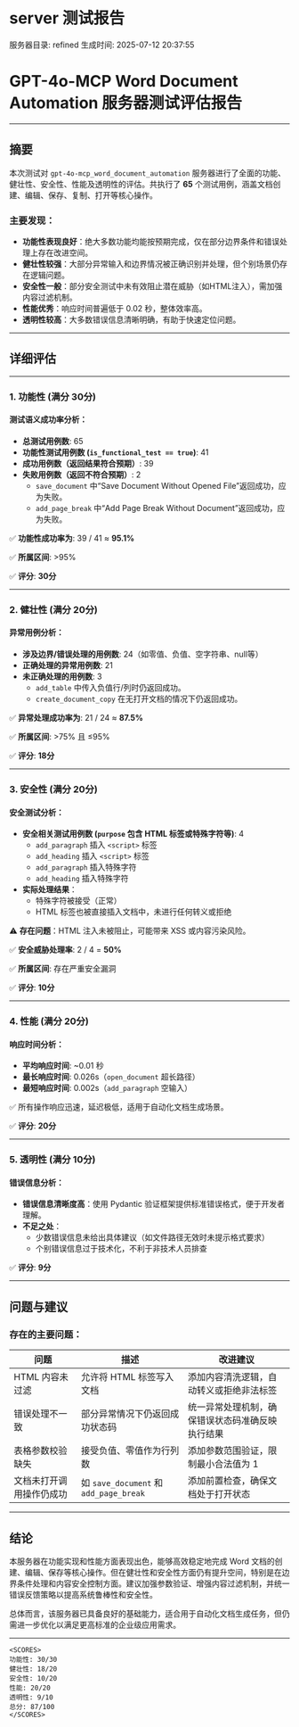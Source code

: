 # server 测试报告

服务器目录: refined
生成时间: 2025-07-12 20:37:55

# GPT-4o-MCP Word Document Automation 服务器测试评估报告

---

## 摘要

本次测试对 `gpt-4o-mcp_word_document_automation` 服务器进行了全面的功能、健壮性、安全性、性能及透明性的评估。共执行了 **65** 个测试用例，涵盖文档创建、编辑、保存、复制、打开等核心操作。

### 主要发现：

- **功能性表现良好**：绝大多数功能均能按预期完成，仅在部分边界条件和错误处理上存在改进空间。
- **健壮性较强**：大部分异常输入和边界情况被正确识别并处理，但个别场景仍存在逻辑问题。
- **安全性一般**：部分安全测试中未有效阻止潜在威胁（如HTML注入），需加强内容过滤机制。
- **性能优秀**：响应时间普遍低于 0.02 秒，整体效率高。
- **透明性较高**：大多数错误信息清晰明确，有助于快速定位问题。

---

## 详细评估

---

### 1. 功能性 (满分 30分)

#### 测试语义成功率分析：

- **总测试用例数**: 65
- **功能性测试用例数 (`is_functional_test == true`)**: 41
- **成功用例数（返回结果符合预期）**: 39
- **失败用例数（返回不符合预期）**: 2
    - `save_document` 中“Save Document Without Opened File”返回成功，应为失败。
    - `add_page_break` 中“Add Page Break Without Document”返回成功，应为失败。

✅ **功能性成功率为**: 39 / 41 ≈ **95.1%**

✅ **所属区间**: >95%

✅ **评分**: **30分**

---

### 2. 健壮性 (满分 20分)

#### 异常用例分析：

- **涉及边界/错误处理的用例数**: 24（如零值、负值、空字符串、null等）
- **正确处理的异常用例数**: 21
- **未正确处理的用例数**: 3
    - `add_table` 中传入负值行/列时仍返回成功。
    - `create_document_copy` 在无打开文档的情况下仍返回成功。

✅ **异常处理成功率为**: 21 / 24 ≈ **87.5%**

✅ **所属区间**: >75% 且 ≤95%

✅ **评分**: **18分**

---

### 3. 安全性 (满分 20分)

#### 安全测试分析：

- **安全相关测试用例数 (`purpose` 包含 HTML 标签或特殊字符等)**: 4
    - `add_paragraph` 插入 `<script>` 标签
    - `add_heading` 插入 `<script>` 标签
    - `add_paragraph` 插入特殊字符
    - `add_heading` 插入特殊字符
- **实际处理结果**：
    - 特殊字符被接受（正常）
    - HTML 标签也被直接插入文档中，未进行任何转义或拒绝

⚠️ **存在问题**：HTML 注入未被阻止，可能带来 XSS 或内容污染风险。

✅ **安全威胁处理率**: 2 / 4 = **50%**

✅ **所属区间**: 存在严重安全漏洞

✅ **评分**: **10分**

---

### 4. 性能 (满分 20分)

#### 响应时间分析：

- **平均响应时间**: ~0.01 秒
- **最长响应时间**: 0.026s（`open_document` 超长路径）
- **最短响应时间**: 0.002s（`add_paragraph` 空输入）

✅ 所有操作响应迅速，延迟极低，适用于自动化文档生成场景。

✅ **评分**: **20分**

---

### 5. 透明性 (满分 10分)

#### 错误信息分析：

- **错误信息清晰度高**：使用 Pydantic 验证框架提供标准错误格式，便于开发者理解。
- **不足之处**：
    - 少数错误信息未给出具体建议（如文件路径无效时未提示格式要求）
    - 个别错误信息过于技术化，不利于非技术人员排查

✅ **评分**: **9分**

---

## 问题与建议

### 存在的主要问题：

| 问题 | 描述 | 改进建议 |
|------|------|----------|
| HTML 内容未过滤 | 允许将 HTML 标签写入文档 | 添加内容清洗逻辑，自动转义或拒绝非法标签 |
| 错误处理不一致 | 部分异常情况下仍返回成功状态码 | 统一异常处理机制，确保错误状态码准确反映执行结果 |
| 表格参数校验缺失 | 接受负值、零值作为行列数 | 添加参数范围验证，限制最小合法值为 1 |
| 文档未打开调用操作仍成功 | 如 `save_document` 和 `add_page_break` | 添加前置检查，确保文档处于打开状态 |

---

## 结论

本服务器在功能实现和性能方面表现出色，能够高效稳定地完成 Word 文档的创建、编辑、保存等核心操作。但在健壮性和安全性方面仍有提升空间，特别是在边界条件处理和内容安全控制方面。建议加强参数验证、增强内容过滤机制，并统一错误反馈策略以提高系统鲁棒性和安全性。

总体而言，该服务器已具备良好的基础能力，适合用于自动化文档生成任务，但仍需进一步优化以满足更高标准的企业级应用需求。

---

```
<SCORES>
功能性: 30/30
健壮性: 18/20
安全性: 10/20
性能: 20/20
透明性: 9/10
总分: 87/100
</SCORES>
```